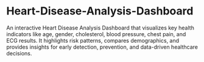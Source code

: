 # Heart-Disease-Analysis-Dashboard
An interactive Heart Disease Analysis Dashboard that visualizes key health indicators like age, gender, cholesterol, blood pressure, chest pain, and ECG results. It highlights risk patterns, compares demographics, and provides insights for early detection, prevention, and data-driven healthcare decisions.
